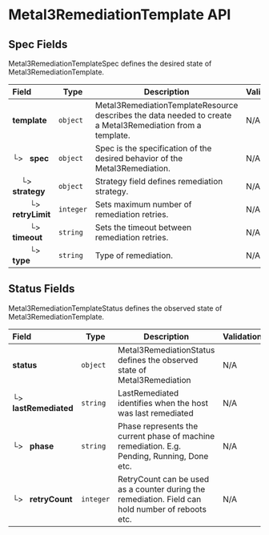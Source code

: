 # Metal3RemediationTemplate API

## Spec Fields

Metal3RemediationTemplateSpec defines the desired state of Metal3RemediationTemplate.

| Field | Type | Description | Validations |
|:---|---|---|---|
|  **template** | `object` | Metal3RemediationTemplateResource describes the data needed to create a Metal3Remediation from a template. | N/A |
| └>&nbsp;&nbsp; **spec** | `object` | Spec is the specification of the desired behavior of the Metal3Remediation. | N/A |
| &nbsp;&nbsp;&nbsp;&nbsp;└>&nbsp;&nbsp; **strategy** | `object` | Strategy field defines remediation strategy. | N/A |
| &nbsp;&nbsp;&nbsp;&nbsp;&nbsp;&nbsp;&nbsp;&nbsp;└>&nbsp;&nbsp; **retryLimit** | `integer` | Sets maximum number of remediation retries. | N/A |
| &nbsp;&nbsp;&nbsp;&nbsp;&nbsp;&nbsp;&nbsp;&nbsp;└>&nbsp;&nbsp; **timeout** | `string` | Sets the timeout between remediation retries. | N/A |
| &nbsp;&nbsp;&nbsp;&nbsp;&nbsp;&nbsp;&nbsp;&nbsp;└>&nbsp;&nbsp; **type** | `string` | Type of remediation. | N/A |
## Status Fields

Metal3RemediationTemplateStatus defines the observed state of Metal3RemediationTemplate.

| Field | Type | Description | Validations |
|:---|---|---|---|
|  **status** | `object` | Metal3RemediationStatus defines the observed state of Metal3Remediation | N/A |
| └>&nbsp;&nbsp; **lastRemediated** | `string` | LastRemediated identifies when the host was last remediated | N/A |
| └>&nbsp;&nbsp; **phase** | `string` | Phase represents the current phase of machine remediation. E.g. Pending, Running, Done etc. | N/A |
| └>&nbsp;&nbsp; **retryCount** | `integer` | RetryCount can be used as a counter during the remediation. Field can hold number of reboots etc. | N/A |
